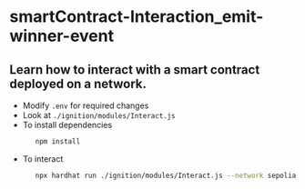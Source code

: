 # smartContract-Interaction_emit-winner-event
## Learn how to interact with a smart contract deployed on a network.
 - Modify `.env` for required changes
 - Look at `./ignition/modules/Interact.js`
 - To install dependencies
   ```bash
      npm install
 - To interact
   ```bash
      npx hardhat run ./ignition/modules/Interact.js --network sepolia

